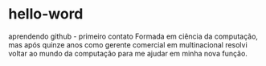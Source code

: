 # hello-word
aprendendo github - primeiro contato
Formada em ciência da computação, mas após quinze anos como gerente comercial em multinacional resolvi voltar ao mundo da computação para me ajudar em minha nova função.
